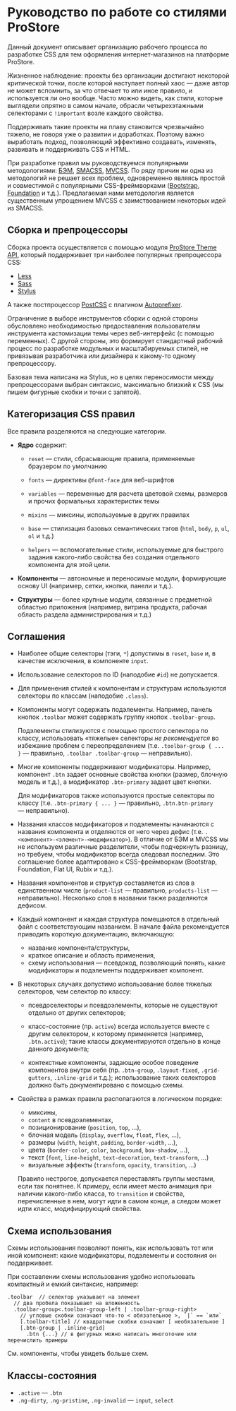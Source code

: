 # Руководство по работе со стилями ProStore

Данный документ описывает организацию рабочего процесса
 по разработке CSS для тем оформления интернет-магазинов на платформе ProStore.
 
Жизненное наблюдение: проекты без организации достигают некоторой критической точки,
после которой наступает полный хаос — даже автор не может вспомнить, за что отвечает
то или иное правило, и используется ли оно вообще. Часто можно видеть,
как стили, которые выглядели опрятно в самом начале, обрасли четырехэтажными
селекторами с `!important` возле каждого свойства.

Поддерживать такие проекты на плаву становится чрезвычайно тяжело, не говоря уже
о развитии и доработках. Поэтому важно выработать подход, позволяющий эффективно
создавать, изменять, развивать и поддерживать CSS и HTML.

При разработке правил мы руководствуемся популярными методологиями:
[БЭМ](https://ru.bem.info/), [SMACSS](https://smacss.com/), [MVCSS](http://mvcss.io/).
По ряду причин ни одна из методологий не решает всех проблем, одновременно являясь
простой и совместимой с популярными CSS-фреймворками ([Bootstrap](http://getbootstrap.com/),
[Foundation](http://foundation.zurb.com/) и т.д.). Предлагаемая нами методология
является существенным упрощением MVCSS с заимствованием некоторых идей из SMACSS.

## Сборка и препроцессоры

Сборка проекта осуществляется с помощью модуля
[ProStore Theme API](http://github.com/prstr/theme-api),
который поддерживает три наиболее популярных препроцессора CSS:

  * [Less](http://lesscss.org/)
  * [Sass](http://sass-lang.com/)
  * [Stylus](https://learnboost.github.io/stylus/)

А также постпроцессор [PostCSS](https://github.com/postcss/postcss) с плагином
[Autoprefixer](https://github.com/postcss/autoprefixer).

Ограничение в выборе инструментов сборки с одной стороны обусловлено необходимостью
предоставления пользователям инструмента кастомизации темы через веб-интерфейс
(с помощью переменных). С другой стороны, это формирует стандартный рабочий процесс
по разработке модульных и масштабируемых стилей, не привязывая разработчика или 
дизайнера к какому-то одному препроцессору.

Базовая тема написана на Stylus, но в целях переносимости между препроцессорами
выбран синтаксис, максимально близкий к CSS (мы пишем фигурные скобки и точки
с запятой).

## Категоризация CSS правил
 
Все правила разделяются на следующие категории.

  * **Ядро** содержит:
  
    * `reset` — стили, сбрасывающие правила, применяемые браузером по умолчанию
    
    * `fonts` — директивы `@font-face` для веб-шрифтов
    
    * `variables` — переменные для расчета цветовой схемы, размеров и прочих
      формальных характеристик темы
      
    * `mixins` — миксины, используемые в других правилах
    
    * `base` — стилизация базовых семантических тэгов
      (`html`, `body`, `p`, `ul`, `ol` и т.д.)
      
    * `helpers` — вспомогательные стили, используемые для быстрого задания
      какого-либо свойства без создания отдельного компонента для этой цели.
    
  * **Компоненты** — автономные и переносимые модули, формирующие основу UI
    (например, сетки, кнопки, панели и т.д.).
   
  * **Структуры** — более крупные модули, связанные с предметной областью приложения
    (например, витрина продукта, рабочая область раздела администрирования и т.д.)
    
## Соглашения

* Наиболее общие селекторы (тэги, `*`) допустимы в `reset`, `base` и,
  в качестве исключения, в компоненте `input`.

* Использование селекторов по ID (наподобие `#id`) не допускается.

* Для применения стилей к компонентам и структурам используются селекторы по классам
  (наподобие `.class`).
  
* Компоненты могут содержать подэлементы. Например, панель кнопок `.toolbar`
  может содержать группу кнопок `.toolbar-group`. 
  
  Подэлементы стилизуются с помощью простого селектора по классу, использовать
  «тяжелые» селекторы _не рекомендуется_ во избежание проблем с переопределением
  (т.е. `.toolbar-group { ... }` — правильно, `.toolbar .toolbar-group` — неправильно).
  
* Многие компоненты поддерживают модификаторы. Например, компонент `.btn` задает
  основные свойства кнопки (размер, блочную модель и т.д.), а модификатор
  `.btn-primary` задает цвет кнопки. 
  
  Для модификаторов также используются простые селекторы по классу
  (т.е. `.btn-primary { ... }` — правильно, `.btn.btn-primary` — неправильно).
  
* Названия классов модификаторов и подэлементы начинаются с названия компонента
  и отделяются от него через дефис (т.е. `.<компонент>-<элемент>-<модификатор>`).
  В отличие от БЭМ и MVCSS мы не используем различные разделители, чтобы подчеркнуть
  разницу, но требуем, чтобы модификатор всегда следовал последним. Это соглашение
  более адаптировано к CSS-фреймворкам (Bootstrap, Foundation, Flat UI, Rubix и т.д.).
  
* Названия компонентов и структур составляется из слов в единственном числе
  (`product-list` — правильно, `products-list` — неправильно). Несколько слов
  в названии также разделяются дефисом.
  
* Каждый компонент и каждая структура помещаются в отдельный файл с соответствующим
  названием. В начале файла рекомендуется приводить короткую документацию, включающую:
  
  * название компонента/структуры,
  * краткое описание и область применения,
  * схему использования — псевдокод, позволяющий понять, какие модификаторы и
    подэлементы поддерживает компонент.
  
* В некоторых случаях допустимо использование более тяжелых селекторов, чем
  селектор по классу:
  
    * псевдоселекторы и псевдоэлементы, которые не существуют отдельно от
      других селекторов;
      
    * класс-состояние (пр. `active`) всегда используется вместе с другим селектором,
      к которому применяется (например, `.btn.active`); такие классы документируются
      отдельно в конце данного документа;
      
    * контекстные компоненты, задающие особое поведение компонентов внутри себя
      (пр. `.btn-group`, `.layout-fixed`, `.grid-gutters`, `.inline-grid` и т.д.);
      использование таких селекторов должно быть документировано с помощью схемы.
      
* Свойства в рамках правила располагаются в логическом порядке:
 
  * миксины,
  * `content` в псевдоэлементах,
  * позиционирование (`position`, `top`, ...),
  * блочная модель (`display`, `overflow`, `float`, `flex`, ...),
  * размеры (`width`, `height`, `padding`, `border-width`, ...),
  * цвета (`border-color`, `color`, `background`, `box-shadow`, ...),
  * текст (`font`, `line-height`, `text-decoration`, `text-transform`, ...)
  * визуальные эффекты (`transform`, `opacity`, `transition`, ...)
  
  Правило нестрогое, допускается переставлять группы местами, если так понятнее.
  К примеру, если имеет место анимация при наличии какого-либо класса, то
  `transition` и свойства, перечисленные в нем, могут идти в самом конце, а следом
  может идти класс, модифицирующий свойства.
  
## Схема использования

Схемы использования позволяют понять, как использовать тот или иной компонент:
какие модификаторы, подэлементы и состояния он поддерживает.
 
При составлении схемы использования удобно использовать компактный и емкий синтаксис,
например:

```
.toolbar  // селектор указывает на элемент
  // два пробела показывают на вложенность
  .toolbar-group<.toolbar-group-left | .toolbar-group-right>
    // угловые скобки означают что-то < обязательное >, `|` == `или` 
    [.toolbar-title] // квадратные скобки означают [ необязательное ]
    [.btn-group | .inline-grid]
      .btn {...} // в фигурных можно написать многоточие или перечислить примеры
```

См. компоненты, чтобы увидеть больше схем. 
      
## Классы-состояния

  * `.active` — `.btn`
  * `.ng-dirty`, `.ng-pristine`, `.ng-invalid` — `input`, `select`
